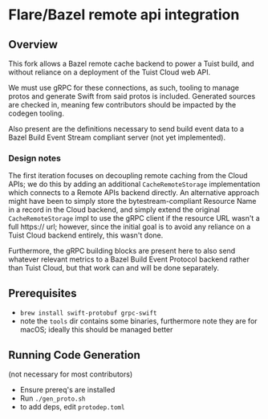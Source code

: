 # Flare/Bazel remote api integration
## Overview

This fork allows a Bazel remote cache backend to power a Tuist build, and without reliance on a deployment of the Tuist Cloud web API.

We must use gRPC for these connections, as such, tooling to manage protos and generate Swift from said protos is included. Generated sources are checked in, meaning few contributors should be impacted by the codegen tooling. 

Also present are the definitions necessary to send build event data to a Bazel Build Event Stream compliant server (not yet implemented).

### Design notes

The first iteration focuses on decoupling remote caching from the Cloud APIs; we do this by adding an additional `CacheRemoteStorage` implementation which connects to a Remote APIs backend directly. An alternative approach might have been to simply store the bytestream-compliant Resource Name in a record in the Cloud backend, and simply extend the original `CacheRemoteStorage` impl to use the gRPC client if the resource URL wasn't a full https:// url; however, since the initial goal is to avoid any reliance on a Tuist Cloud backend entirely, this wasn't done.

Furthermore, the gRPC building blocks are present here to also send whatever relevant metrics to a Bazel Build Event Protocol backend rather than Tuist Cloud, but that work can and will be done separately.

## Prerequisites

- `brew install swift-protobuf grpc-swift`
- note the `tools` dir contains some binaries, furthermore note they are for macOS; ideally this should be managed better

## Running Code Generation

(not necessary for most contributors)

- Ensure prereq's are installed
- Run `./gen_proto.sh`
- to add deps, edit `protodep.toml`

